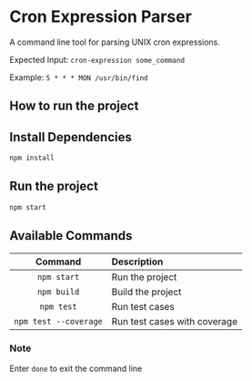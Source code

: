 # Cron Expression Parser

A command line tool for parsing UNIX cron expressions.

Expected Input: `cron-expression some_command`

Example: `5 * * * MON /usr/bin/find`

## How to run the project

## Install Dependencies

```sh
npm install
```
## Run the project

```sh
npm start
```

## Available Commands

| Command | Description |
| :---: | :--- |
| `npm start` | Run the project |
| `npm build` | Build the project |
| `npm test` | Run test cases  |
| `npm test --coverage` | Run test cases with coverage |

### Note

Enter `done` to exit the command line